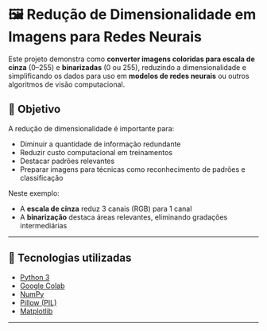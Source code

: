 # 🖼️ Redução de Dimensionalidade em Imagens para Redes Neurais

Este projeto demonstra como **converter imagens coloridas para escala de cinza** (0–255) e **binarizadas** (0 ou 255), reduzindo a dimensionalidade e simplificando os dados para uso em **modelos de redes neurais** ou outros algoritmos de visão computacional.

## 📌 Objetivo

A redução de dimensionalidade é importante para:
- Diminuir a quantidade de informação redundante
- Reduzir custo computacional em treinamentos
- Destacar padrões relevantes
- Preparar imagens para técnicas como reconhecimento de padrões e classificação

Neste exemplo:
- A **escala de cinza** reduz 3 canais (RGB) para 1 canal
- A **binarização** destaca áreas relevantes, eliminando gradações intermediárias

---

## 🚀 Tecnologias utilizadas

- [Python 3](https://www.python.org/)
- [Google Colab](https://colab.research.google.com/)
- [NumPy](https://numpy.org/)
- [Pillow (PIL)](https://pillow.readthedocs.io/en/stable/)
- [Matplotlib](https://matplotlib.org/)

---

